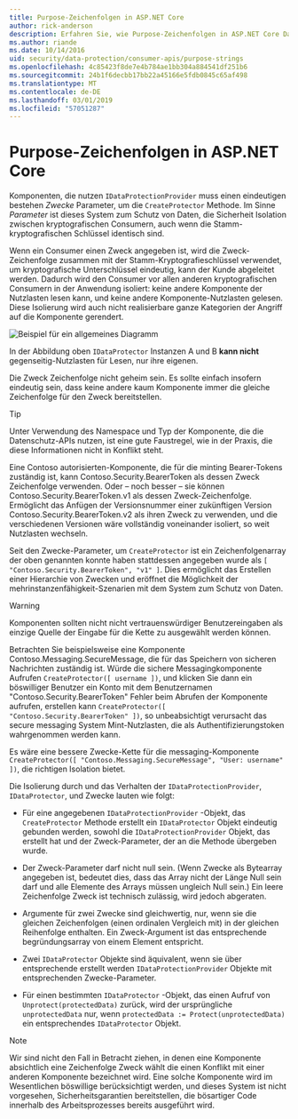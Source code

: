 ```yaml
---
title: Purpose-Zeichenfolgen in ASP.NET Core
author: rick-anderson
description: Erfahren Sie, wie Purpose-Zeichenfolgen in ASP.NET Core Datenschutz-APIs verwendet werden.
ms.author: riande
ms.date: 10/14/2016
uid: security/data-protection/consumer-apis/purpose-strings
ms.openlocfilehash: 4c85423f8de7e4b784ae1bb304a884541df251b6
ms.sourcegitcommit: 24b1f6decbb17bb22a45166e5fdb0845c65af498
ms.translationtype: MT
ms.contentlocale: de-DE
ms.lasthandoff: 03/01/2019
ms.locfileid: "57051287"
---
```

# <a name="purpose-strings-in-aspnet-core"></a>Purpose-Zeichenfolgen in ASP.NET Core

<a name="data-protection-consumer-apis-purposes"></a>

Komponenten, die nutzen `IDataProtectionProvider` muss einen eindeutigen bestehen *Zwecke* Parameter, um die `CreateProtector` Methode. Im Sinne *Parameter* ist dieses System zum Schutz von Daten, die Sicherheit Isolation zwischen kryptografischen Consumern, auch wenn die Stamm-kryptografischen Schlüssel identisch sind.

Wenn ein Consumer einen Zweck angegeben ist, wird die Zweck-Zeichenfolge zusammen mit der Stamm-Kryptografieschlüssel verwendet, um kryptografische Unterschlüssel eindeutig, kann der Kunde abgeleitet werden. Dadurch wird den Consumer vor allen anderen kryptografischen Consumern in der Anwendung isoliert: keine andere Komponente der Nutzlasten lesen kann, und keine andere Komponente-Nutzlasten gelesen. Diese Isolierung wird auch nicht realisierbare ganze Kategorien der Angriff auf die Komponente gerendert.

![Beispiel für ein allgemeines Diagramm](purpose-strings/_static/purposes.png)

In der Abbildung oben `IDataProtector` Instanzen A und B **kann nicht** gegenseitig-Nutzlasten für Lesen, nur ihre eigenen.

Die Zweck Zeichenfolge nicht geheim sein. Es sollte einfach insofern eindeutig sein, dass keine andere kaum Komponente immer die gleiche Zeichenfolge für den Zweck bereitstellen.

>[!TIP]
> Unter Verwendung des Namespace und Typ der Komponente, die die Datenschutz-APIs nutzen, ist eine gute Faustregel, wie in der Praxis, die diese Informationen nicht in Konflikt steht.
>
>Eine Contoso autorisierten-Komponente, die für die minting Bearer-Tokens zuständig ist, kann Contoso.Security.BearerToken als dessen Zweck Zeichenfolge verwenden. Oder – noch besser – sie können Contoso.Security.BearerToken.v1 als dessen Zweck-Zeichenfolge. Ermöglicht das Anfügen der Versionsnummer einer zukünftigen Version Contoso.Security.BearerToken.v2 als ihren Zweck zu verwenden, und die verschiedenen Versionen wäre vollständig voneinander isoliert, so weit Nutzlasten wechseln.

Seit den Zwecke-Parameter, um `CreateProtector` ist ein Zeichenfolgenarray der oben genannten konnte haben stattdessen angegeben wurde als `[ "Contoso.Security.BearerToken", "v1" ]`. Dies ermöglicht das Erstellen einer Hierarchie von Zwecken und eröffnet die Möglichkeit der mehrinstanzenfähigkeit-Szenarien mit dem System zum Schutz von Daten.

<a name="data-protection-contoso-purpose"></a>

>[!WARNING]
> Komponenten sollten nicht nicht vertrauenswürdiger Benutzereingaben als einzige Quelle der Eingabe für die Kette zu ausgewählt werden können.
>
>Betrachten Sie beispielsweise eine Komponente Contoso.Messaging.SecureMessage, die für das Speichern von sicheren Nachrichten zuständig ist. Würde die sichere Messagingkomponente Aufrufen `CreateProtector([ username ])`, und klicken Sie dann ein böswilliger Benutzer ein Konto mit dem Benutzernamen "Contoso.Security.BearerToken" Fehler beim Abrufen der Komponente aufrufen, erstellen kann `CreateProtector([ "Contoso.Security.BearerToken" ])`, so unbeabsichtigt verursacht das secure messaging System Mint-Nutzlasten, die als Authentifizierungstoken wahrgenommen werden kann.
>
>Es wäre eine bessere Zwecke-Kette für die messaging-Komponente `CreateProtector([ "Contoso.Messaging.SecureMessage", "User: username" ])`, die richtigen Isolation bietet.

Die Isolierung durch und das Verhalten der `IDataProtectionProvider`, `IDataProtector`, und Zwecke lauten wie folgt:

* Für eine angegebenen `IDataProtectionProvider` -Objekt, das `CreateProtector` Methode erstellt ein `IDataProtector` Objekt eindeutig gebunden werden, sowohl die `IDataProtectionProvider` Objekt, das erstellt hat und der Zweck-Parameter, der an die Methode übergeben wurde.

* Der Zweck-Parameter darf nicht null sein. (Wenn Zwecke als Bytearray angegeben ist, bedeutet dies, dass das Array nicht der Länge Null sein darf und alle Elemente des Arrays müssen ungleich Null sein.) Ein leere Zeichenfolge Zweck ist technisch zulässig, wird jedoch abgeraten.

* Argumente für zwei Zwecke sind gleichwertig, nur, wenn sie die gleichen Zeichenfolgen (einen ordinalen Vergleich mit) in der gleichen Reihenfolge enthalten. Ein Zweck-Argument ist das entsprechende begründungsarray von einem Element entspricht.

* Zwei `IDataProtector` Objekte sind äquivalent, wenn sie über entsprechende erstellt werden `IDataProtectionProvider` Objekte mit entsprechenden Zwecke-Parameter.

* Für einen bestimmten `IDataProtector` -Objekt, das einen Aufruf von `Unprotect(protectedData)` zurück, wird der ursprüngliche `unprotectedData` nur, wenn `protectedData := Protect(unprotectedData)` ein entsprechendes `IDataProtector` Objekt.

> [!NOTE]
> Wir sind nicht den Fall in Betracht ziehen, in denen eine Komponente absichtlich eine Zeichenfolge Zweck wählt die einen Konflikt mit einer anderen Komponente bezeichnet wird. Eine solche Komponente wird im Wesentlichen böswillige berücksichtigt werden, und dieses System ist nicht vorgesehen, Sicherheitsgarantien bereitstellen, die bösartiger Code innerhalb des Arbeitsprozesses bereits ausgeführt wird.
